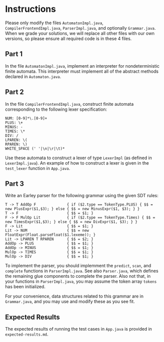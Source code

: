# Instructions

Please only modify the files `AutomatonImpl.java`, `CompilerFrontendImpl.java`, `ParserImpl.java`, and optionally `Grammar.java`.
When we grade your solutions, we will replace all other files with our own versions, so please ensure all required code is in these 4 files.

## Part 1

In the file `AutomatonImpl.java`, implement an interpreter for nondeterministic finite automata.
This interpreter must implement all of the abstract methods declared in `Automaton.java`.

## Part 2

In the file `CompilerFrontendImpl.java`, construct finite automata corresponding to the following lexer specification:
```
NUM: [0-9]*\.[0-9]+
PLUS: \+
MINUS: -
TIMES: \*
DIV: /
LPAREN: \(
RPAREN: \)
WHITE_SPACE (' '|\n|\r|\t)*
```
Use these automata to construct a lexer of type `LexerImpl` (as defined in `LexerImpl.java`). An example of how to construct a lexer is given in the `test_lexer` function in `App.java`.

## Part 3

Write an Earley parser for the following grammar using the given SDT rules:
```
T -> T AddOp F              { if ($2.type == TokenType.PLUS) { $$ = new PlusExpr($1,$3); } else { $$ = new MinusExpr($1, $3); } }
T -> F                      { $$ = $1; }
F -> F MulOp Lit            { if ($2.type == TokenType.Times) { $$ = new TimesExpr($1,$3); } else { $$ = new DivExpr($1, $3); } }
F -> Lit                    { $$ = $1; }
Lit -> NUM                  { $$ = new FloatExpr(Float.parseFloat($1.lexeme)); }
Lit -> LPAREN T RPAREN      { $$ = $2; }
AddOp -> PLUS               { $$ = $1; }
AddOp -> MINUS              { $$ = $1; }
MulOp -> TIMES              { $$ = $1; }
MulOp -> DIV                { $$ = $1; }
```
To implement the parser, you should implemment the `predict`, `scan`, and `complete` functions in `ParserImpl.java`. See also `Parser.java`, which defines the remaining glue components to complete the parser. Also not that, in your functions in `ParserImpl.java`, you may assume the token array `tokens` has been initialized.

For your convenience, data structures related to this grammar are in `Grammar.java`, and you may use and modify these as you see fit.

## Expected Results

The expected results of running the test cases in `App.java` is provided in `expected-results.md`.
